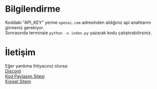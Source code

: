 # Bilgilendirme
Koddaki "API_KEY" yerine `openai.com` adresinden aldığınız api anahtarını girmeniz gerekiyor.<br>
Sonrasında terminale `python -u index.py` yazarak kodu çalıştırabilirsiniz.

# İletişim
Eğer yardıma ihtiyacınız olursa:<br>
[Discord](https://discord.gg/mztsyWR3QU)<br>
[Kod Paylaşım Sitesi](https://covid-19code.fun/)<br>
[Kişisel Sitem](https://inflames.fun/)<br><br>
